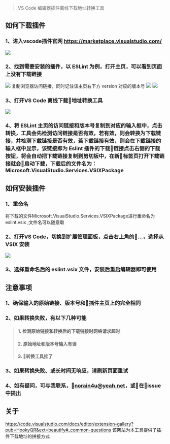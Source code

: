 > VS Code 编辑器插件离线下载地址转换工具

## 如何下载插件
### 1、进入vscode插件官网 <https://marketplace.visualstudio.com/>
![](http://or60gmbpq.bkt.clouddn.com/17-7-27/1568700.jpg)
### 2、找到需要安装的插件，以 ESLint 为例，打开主页，可以看到页面上没有下载链接
![](http://or60gmbpq.bkt.clouddn.com/17-7-27/86705956.jpg)
复制浏览器访问链接，同时记住该主页右下方 version 对应的版本号
![](http://or60gmbpq.bkt.clouddn.com/17-7-27/77279175.jpg)
![](http://or60gmbpq.bkt.clouddn.com/17-7-27/62151297.jpg)

### 3、打开VS Code 离线下载地址转换工具
![](http://or60gmbpq.bkt.clouddn.com/17-7-27/48652618.jpg)
### 4、将 ESLint 主页的访问链接和版本号复制到对应的输入框中，点击转换，工具会先检测访问链接是否有效，若有效，则会转换为下载链接，并检测下载链接是否有效，若下载链接有效，则会在下载链接的输入框中显示，该链接即为 Eslint 插件的下载链接点击右侧的下载按钮，将会自动把下载链接复制到剪切板中，在新标签页打开下载链接就会启动下载，下载后的文件名为：Microsoft.VisualStudio.Services.VSIXPackage
## 如何安装插件
### 1、重命名
将下载的文件Microsoft.VisualStudio.Services.VSIXPackage进行重命名为eslint.vsix ;文件名可以随意取
### 2、打开VS Code，切换到扩展管理面板，点击右上角的...，选择从 VSIX 安装
![](http://or60gmbpq.bkt.clouddn.com/17-7-27/51018607.jpg)
### 3、选择重命名后的 eslint.vsix 文件，安装后重启编辑器即可使用
## 注意事项
### 1、确保输入的原始链接、版本号和插件主页上的完全相同
### 2、如果转换失败，有以下几种可能
>#### 1. 检测原始链接和转换后的下载链接时网络请求超时
>#### 2. 原始地址和版本号输入有误
>#### 3. 转换工具挂了
### 3、如果转换失败、或长时间无响应，请刷新页面重试
### 4、如有疑问，可与我联系，norain4u@yeah.net，或在issue中提出

## 关于
<https://code.visualstudio.com/docs/editor/extension-gallery?pub=HookyQR&ext=beautify#_common-questions>
该网站为本工具提供了插件下载地址的拼接方式
